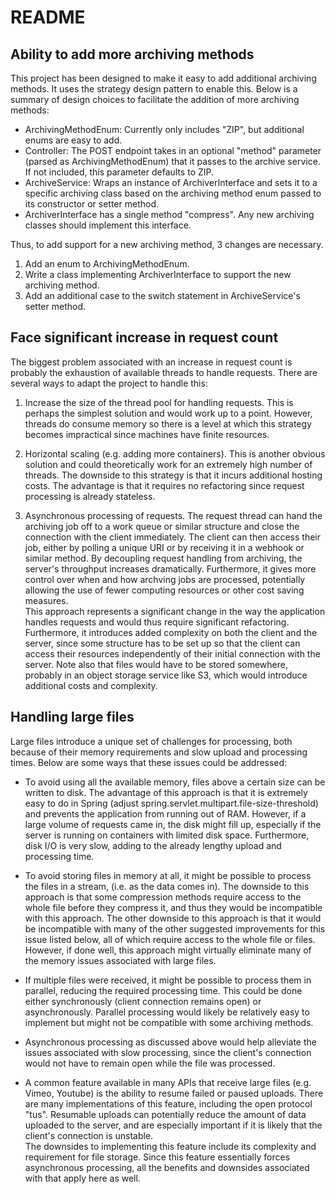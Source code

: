 # README

## Ability to add more archiving methods

This project has been designed to make it easy to add additional archiving methods. It uses the
strategy design pattern to enable this. 
Below is a summary of design choices to facilitate the addition of more archiving methods:
- ArchivingMethodEnum: Currently only includes "ZIP", but additional enums are easy to add.
- Controller: The POST endpoint takes in an optional "method" parameter (parsed as ArchivingMethodEnum) 
that it passes to the archive service. If not included, this parameter defaults to ZIP.
- ArchiveService: Wraps an instance of ArchiverInterface and sets it to a specific archiving class based on the
archiving method enum passed to its constructor or setter method. 
- ArchiverInterface has a single method "compress". Any new archiving classes should implement this interface.

Thus, to add support for a new archiving method, 3 changes are necessary.
1. Add an enum to ArchivingMethodEnum.
2. Write a class implementing ArchiverInterface to support the new archiving method.
3. Add an additional case to the switch statement in ArchiveService's setter method.

## Face significant increase in request count

The biggest problem associated with an increase in request count is probably the exhaustion
of available threads to handle requests.
There are several ways to adapt the project to handle this:
1. Increase the size of the thread pool for handling requests. This is perhaps the
simplest solution and would work up to a point. However, threads do consume memory so
there is a level at which this strategy becomes impractical since machines have finite resources.

2.  Horizontal scaling (e.g. adding more containers). This is another obvious solution
and could theoretically work for an extremely high number of threads. The downside to this
strategy is that it incurs additional hosting costs. The advantage is that it requires no
refactoring since request processing is already stateless.

3. Asynchronous processing of requests. The request thread can hand the archiving job off to a work queue or similar structure
and close the connection with the client immediately. The client can then access their job, either by polling a unique URI or by receiving it in a webhook or similar method. By decoupling request handling from archiving, the server's throughput increases
dramatically. Furthermore, it gives more control over when and how archving jobs are processed, potentially allowing the use of fewer computing
resources or other cost saving measures. \
This approach represents a significant change in the way the application handles requests and would thus require significant refactoring.
Furthermore, it introduces added complexity on both the client and the server, since some structure has to be set up so that the 
client can access their resources independently of their initial connection with the server. Note also that files would have to be stored
somewhere, probably in an object storage service like S3, which would introduce additional costs and complexity.



## Handling large files

Large files introduce a unique set of challenges for processing, both because of their memory requirements and slow upload and processing times. Below are some ways that these issues could be addressed:

- To avoid using all the available memory, files above a certain size can be written to disk. The advantage of this approach is that it is extremely easy to do in Spring (adjust spring.servlet.multipart.file-size-threshold) and prevents the application from running out of RAM. However, if a large volume of requests came in, the disk might fill up, especially if the server is running on containers with limited disk space. Furthermore, disk I/O is very slow, adding to the already lengthy upload and processing time.

 -  To avoid storing files in memory at all, it might be possible to 
process the files in a stream, (i.e. as the data comes in). The downside to this approach is that some compression methods require
access to the whole file before they compress it, and thus they would be incompatible with this approach. The other downside to this
approach is that it would be incompatible with many of the other suggested improvements for this issue listed below, all of which require
access to the whole file or files. However, if done well, this approach might virtually eliminate many of the memory issues associated with large files.

 - If multiple files were received, it might be possible to process them in parallel, reducing the required processing time. This could be done either synchronously (client connection remains open) or asynchronously. Parallel processing would likely be relatively easy to implement but might not be compatible with some archiving methods.

 - Asynchronous processing as discussed above would help alleviate the issues associated with slow processing, since the client's connection would not have to remain open while the file was processed.

 - A common feature available in many APIs that receive large files (e.g. Vimeo, Youtube) is the ability to resume failed or paused uploads. There are many implementations of this feature, including the open protocol "tus". Resumable uploads can potentially reduce the amount of
data uploaded to the server, and are especially important if it is likely that the client's connection is unstable. \
The downsides to implementing this feature include its complexity and requirement for file storage. Since this feature essentially forces asynchronous processing, all the benefits and downsides associated with that apply here as well.








